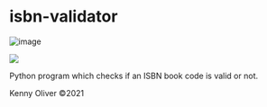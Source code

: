# isbn-validator

![image](https://www.codefactor.io/repository/github/KennyOliver/isbn-validator/badge?style=for-the-badge)

[![](https://repl.it/badge/github/KennyOliver/ISBN-Validator)](https://repl.it/@KennyOliver/repl-name)

Python program which checks if an ISBN book code is valid or not.

Kenny Oliver ©2021
